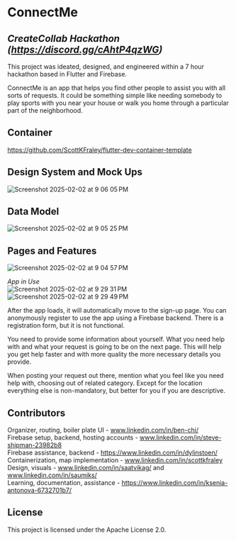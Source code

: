 # ConnectMe
## _CreateCollab Hackathon (https://discord.gg/cAhtP4qzWG)_ 
This project was ideated, designed, and engineered within a 7 hour hackathon based in Flutter and Firebase.   

ConnectMe is an app that helps you find other people to assist you with all sorts of requests.  It could be something simple like needing somebody to play sports with you near your house or walk you home through a particular part of the neighborhood.

## Container
https://github.com/ScottKFraley/flutter-dev-container-template

## Design System and Mock Ups
![Screenshot 2025-02-02 at 9 06 05 PM](https://github.com/user-attachments/assets/144f06fd-c525-4941-b04f-0d1520ae9721)

## Data Model
![Screenshot 2025-02-02 at 9 05 25 PM](https://github.com/user-attachments/assets/1f73e905-d5f0-4791-8771-77c8294f7ba0)


## Pages and Features
![Screenshot 2025-02-02 at 9 04 57 PM](https://github.com/user-attachments/assets/e424c1c6-877d-4f56-a396-2a77c0c2ed5e)

_App in Use_  
![Screenshot 2025-02-02 at 9 29 31 PM](https://github.com/user-attachments/assets/2cb11670-add9-41ea-a190-b65b045fd0d2)
![Screenshot 2025-02-02 at 9 29 49 PM](https://github.com/user-attachments/assets/80ed00be-ecda-4c42-9ffe-82f4cda520b6)

After the app loads, it will automatically move to the sign-up page.  You can anonymously register to use the app using a Firebase backend.  There is a registration form, but it is not functional.

You need to provide some information about yourself. What you need help with and what your request is going to be on the next page. This will help you get help faster and with more quality the more necessary details you provide. 

When posting your request out there, mention what you feel like you need help with, choosing out of related category. Except for the location everything else is non-mandatory, but better for you if you are descriptive.

## Contributors

Organizer, routing, boiler plate UI - www.linkedin.com/in/ben-chi/  
Firebase setup, backend, hosting accounts - www.linkedin.com/in/steve-shipman-23982b8  
Firebase assistance, backend - https://www.linkedin.com/in/dylinstoen/  
Containerization, map implementation - www.linkedin.com/in/scottkfraley  
Design, visuals - www.linkedin.com/in/saatvikag/ and www.linkedin.com/in/saumiks/  
Learning, documentation, assistance - https://www.linkedin.com/in/ksenia-antonova-6732701b7/  

## License

This project is licensed under the Apache License 2.0.  

